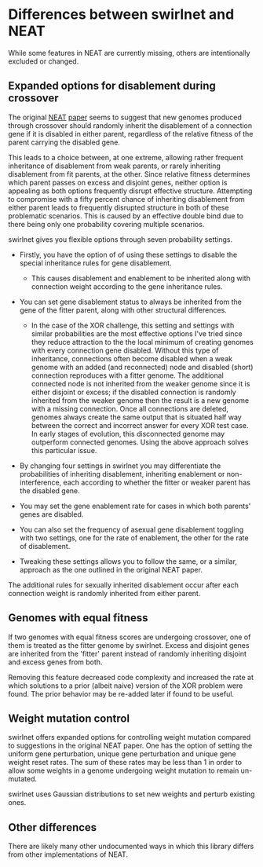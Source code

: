 # Differences between swirlnet and NEAT

While some features in NEAT are currently missing, others are intentionally
excluded or changed.

## Expanded options for disablement during crossover

The original [NEAT](http://www.cs.ucf.edu/~kstanley/neat.html)
[paper](http://nn.cs.utexas.edu/downloads/papers/stanley.ec02.pdf) seems to
suggest that new genomes produced through crossover should randomly inherit the
disablement of a connection gene if it is disabled in either parent, regardless
of the relative fitness of the parent carrying the disabled gene.

This leads to a choice between, at one extreme, allowing rather frequent
inheritance of disablement from weak parents, or rarely inheriting disablement
from fit parents, at the other. Since relative fitness determines which parent
passes on excess and disjoint genes, neither option is appealing as both
options frequently disrupt effective structure. Attempting to compromise with
a fifty percent chance of inheriting disablement from either parent leads to
frequently disrupted structure in both of these problematic scenarios. This is
caused by an effective double bind due to there being only one probability
covering multiple scenarios.

swirlnet gives you flexible options through seven probability settings.

* Firstly, you have the option of of using these settings to disable the
  special inheritance rules for gene disablement.

    * This causes disablement and enablement to be inherited along with
      connection weight according to the gene inheritance rules.

* You can set gene disablement status to always be inherited from the gene of
  the fitter parent, along with other structural differences.

    * In the case of the XOR challenge, this setting and settings with similar
      probabilities are the most effective options I've tried since they reduce
attraction to the the local minimum of creating genomes with every connection
gene disabled. Without this type of inheritance, connections often become disabled when a
weak genome with an added (and reconnected) node and disabled (short)
connection reproduces with a fitter genome. The additional connected node is
not inherited from the weaker genome since it is either disjoint or excess; if
the disabled connection is randomly inherited from the weaker genome then the
result is a new genome with a missing connection. Once all connections are
deleted, genomes always create the same output that is situated half way
between the correct and incorrect answer for every XOR test case. In early stages
of evolution, this disconnected genome may outperform connected genomes. Using
the above approach solves this particular issue.

* By changing four settings in swirlnet you may differentiate the probabilities
  of inheriting disablement, inheriting enablement or non-interference, each
according to whether the fitter or weaker parent has the disabled gene.

* You may set the gene enablement rate for cases in which both parents' genes
  are disabled.

* You can also set the frequency of asexual gene disablement toggling with two
  settings, one for the rate of enablement, the other for the rate of
disablement.

* Tweaking these settings allows you to follow the same, or a similar, approach
  as the one outlined in the original NEAT paper.

The additional rules for sexually inherited disablement occur after each
connection weight is randomly inherited from either parent.

## Genomes with equal fitness

If two genomes with equal fitness scores are undergoing crossover, one of them
is treated as the fitter genome by swirlnet. Excess and disjoint genes are
inherited from the 'fitter' parent instead of randomly inheriting disjoint and
excess genes from both.

Removing this feature decreased code complexity and increased the rate at which
solutions to a prior (albeit naive) version of the XOR problem were found. The
prior behavior may be re-added later if found to be useful.

## Weight mutation control

swirlnet offers expanded options for controlling weight mutation compared to
suggestions in the original NEAT paper. One has the option of setting the
uniform gene perturbation, unique gene perturbation and unique gene weight reset
rates. The sum of these rates may be less than 1 in order to allow some
weights in a genome undergoing weight mutation to remain un-mutated.

swirlnet uses Gaussian distributions to set new weights and perturb existing
ones.

## Other differences

There are likely many other undocumented ways in which this library differs
from other implementations of NEAT.

